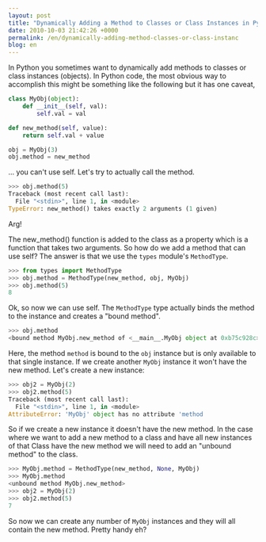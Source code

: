 ```yaml
---
layout: post
title: "Dynamically Adding a Method to Classes or Class Instances in Python"
date: 2010-10-03 21:42:26 +0000
permalink: /en/dynamically-adding-method-classes-or-class-instanc
blog: en
---
```


In Python you sometimes want to dynamically add methods to classes or
class instances (objects). In Python code, the most obvious way to
accomplish this might be something like the following but it has one
caveat,

``` python
class MyObj(object):
    def __init__(self, val):
        self.val = val

def new_method(self, value):
    return self.val + value

obj = MyObj(3)
obj.method = new_method
```

... you can't use self. Let's try to actually call the method.

``` python
>>> obj.method(5)
Traceback (most recent call last):
  File "<stdin>", line 1, in <module>
TypeError: new_method() takes exactly 2 arguments (1 given)
```

Arg\!

The new\_method() function is added to the class as a property which is
a function that takes two arguments. So how do we add a method that can
use self? The answer is that we use the `types` module's `MethodType`.

``` python
>>> from types import MethodType 
>>> obj.method = MethodType(new_method, obj, MyObj)
>>> obj.method(5)
8
```

Ok, so now we can use self. The `MethodType` type actually binds the
method to the instance and creates a "bound method".

``` python
>>> obj.method
<bound method MyObj.new_method of <__main__.MyObj object at 0xb75c928c>>
```

Here, the method `method` is bound to the `obj` instance but is only
available to that single instance. If we create another `MyObj` instance
it won't have the new method. Let's create a new instance:

``` python
>>> obj2 = MyObj(2)
>>> obj2.method(5)
Traceback (most recent call last):
  File "<stdin>", line 1, in <module>
AttributeError: 'MyObj' object has no attribute 'method
```

So if we create a new instance it doesn't have the new method. In the
case where we want to add a new method to a class and have all new
instances of that Class have the new method we will need to add an
"unbound method" to the class.

``` python
>>> MyObj.method = MethodType(new_method, None, MyObj)
>>> MyObj.method
<unbound method MyObj.new_method>
>>> obj2 = MyObj(2)
>>> obj2.method(5)
7
```

So now we can create any number of `MyObj` instances and they will all
contain the new method. Pretty handy eh?
